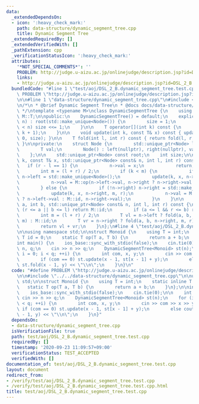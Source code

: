 ```yaml
---
data:
  _extendedDependsOn:
  - icon: ':heavy_check_mark:'
    path: data-structure/dynamic_segment_tree.cpp
    title: Dynamic Segment Tree
  _extendedRequiredBy: []
  _extendedVerifiedWith: []
  _pathExtension: cpp
  _verificationStatusIcon: ':heavy_check_mark:'
  attributes:
    '*NOT_SPECIAL_COMMENTS*': ''
    PROBLEM: http://judge.u-aizu.ac.jp/onlinejudge/description.jsp?id=DSL_2_B
    links:
    - http://judge.u-aizu.ac.jp/onlinejudge/description.jsp?id=DSL_2_B
  bundledCode: "#line 1 \"test/aoj/DSL_2_B.dynamic_segment_tree.test.cpp\"\n#define\
    \ PROBLEM \"http://judge.u-aizu.ac.jp/onlinejudge/description.jsp?id=DSL_2_B\"\
    \n\n#line 1 \"data-structure/dynamic_segment_tree.cpp\"\n#include <bits/stdc++.h>\n\
    \n/*\n * @brief Dynamic Segment Tree\n * @docs docs/data-structure/dynamic_segment_tree.md\n\
    \ */\ntemplate <typename M>\nclass DynamicSegmentTree {\n    using T = typename\
    \ M::T;\n\npublic:\n    DynamicSegmentTree() = default;\n    explicit DynamicSegmentTree(int\
    \ n) : root(std::make_unique<Node>()) {\n        size = 1;\n        while (size\
    \ < n) size <<= 1;\n    }\n\n    T operator[](int k) const {\n        return fold(k,\
    \ k + 1);\n    }\n\n    void update(int k, const T& x) const { update(k, x, root,\
    \ 0, size); }\n\n    T fold(int l, int r) const { return fold(l, r, root, 0, size);\
    \ }\n\nprivate:\n    struct Node {\n        std::unique_ptr<Node> left, right;\n\
    \        T val;\n        Node() : left(nullptr), right(nullptr), val(M::id) {}\n\
    \    };\n\n    std::unique_ptr<Node> const root;\n    int size;\n\n    void update(int\
    \ k, const T& x, std::unique_ptr<Node> const& n, int l, int r) const {\n     \
    \   if (r - l == 1) {\n            n->val = x;\n            return;\n        }\n\
    \        int m = (l + r) / 2;\n        if (k < m) {\n            if (!n->left)\
    \ n->left = std::make_unique<Node>();\n            update(k, x, n->left, l, m);\n\
    \            n->val = M::op(n->left->val, n->right ? n->right->val : M::id);\n\
    \        } else {\n            if (!n->right) n->right = std::make_unique<Node>();\n\
    \            update(k, x, n->right, m, r);\n            n->val = M::op(n->left\
    \ ? n->left->val : M::id, n->right->val);\n        }\n    }\n\n    T fold(int\
    \ a, int b, std::unique_ptr<Node> const& n, int l, int r) const {\n        if\
    \ (r <= a || b <= l) return M::id;\n        if (a <= l && r <= b) return n->val;\n\
    \        int m = (l + r) / 2;\n        T vl = n->left ? fold(a, b, n->left, l,\
    \ m) : M::id;\n        T vr = n->right ? fold(a, b, n->right, m, r) : M::id;\n\
    \        return vl + vr;\n    }\n};\n#line 4 \"test/aoj/DSL_2_B.dynamic_segment_tree.test.cpp\"\
    \n\nusing namespace std;\n\nstruct Monoid {\n    using T = int;\n    static inline\
    \ T id = 0;\n    static T op(T a, T b) {\n        return a + b;\n    }\n};\n\n\
    int main() {\n    ios_base::sync_with_stdio(false);\n    cin.tie(0);\n\n    int\
    \ n, q;\n    cin >> n >> q;\n    DynamicSegmentTree<Monoid> st(n);\n    for (int\
    \ i = 0; i < q; ++i) {\n        int com, x, y;\n        cin >> com >> x >> y;\n\
    \        if (com == 0) st.update(x - 1, st[x - 1] + y);\n        else cout <<\
    \ st.fold(x - 1, y) << \"\\n\";\n    }\n}\n"
  code: "#define PROBLEM \"http://judge.u-aizu.ac.jp/onlinejudge/description.jsp?id=DSL_2_B\"\
    \n\n#include \"../../data-structure/dynamic_segment_tree.cpp\"\n\nusing namespace\
    \ std;\n\nstruct Monoid {\n    using T = int;\n    static inline T id = 0;\n \
    \   static T op(T a, T b) {\n        return a + b;\n    }\n};\n\nint main() {\n\
    \    ios_base::sync_with_stdio(false);\n    cin.tie(0);\n\n    int n, q;\n   \
    \ cin >> n >> q;\n    DynamicSegmentTree<Monoid> st(n);\n    for (int i = 0; i\
    \ < q; ++i) {\n        int com, x, y;\n        cin >> com >> x >> y;\n       \
    \ if (com == 0) st.update(x - 1, st[x - 1] + y);\n        else cout << st.fold(x\
    \ - 1, y) << \"\\n\";\n    }\n}"
  dependsOn:
  - data-structure/dynamic_segment_tree.cpp
  isVerificationFile: true
  path: test/aoj/DSL_2_B.dynamic_segment_tree.test.cpp
  requiredBy: []
  timestamp: '2020-09-23 11:09:57+09:00'
  verificationStatus: TEST_ACCEPTED
  verifiedWith: []
documentation_of: test/aoj/DSL_2_B.dynamic_segment_tree.test.cpp
layout: document
redirect_from:
- /verify/test/aoj/DSL_2_B.dynamic_segment_tree.test.cpp
- /verify/test/aoj/DSL_2_B.dynamic_segment_tree.test.cpp.html
title: test/aoj/DSL_2_B.dynamic_segment_tree.test.cpp
---
```

